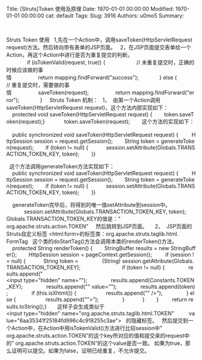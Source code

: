 Title: [Struts]Token 使用及原理
Date: 1970-01-01 00:00:00
Modified: 1970-01-01 00:00:00
cat: default
Tags: 
Slug: 3916
Authors: u0mo5 
Summary: 

 
 



Struts Token 使用
 
1,先在一个Action中，调用saveToken(HttpServletRequest request)方法。然后转向带有表单的JSP页面。
 
2，在JSP页面提交表单给一个Action，再这个Action中进行是否为重复提交的判断。
 
              if (isTokenValid(request, true)) {                     // 未重复提交时，正确的时候应该做的事情                  return mapping.findForward("success");              } else {            // 重复提交时，需要做的事情                  saveToken(request);                  return mapping.findForward("error");              }
 
 
Struts Token 机制：
 
1，  由第一个Action调用saveToken(HttpServletRequest request)，这个方法内部实现如下：
 
    protected void saveToken(HttpServletRequest request) {        token.saveToken(request);}
 
 
        token.saveToken(request);
       这个方法的实现如下：
 
    public synchronized void saveToken(HttpServletRequest request) {         HttpSession session = request.getSession();        String token = generateToken(request);        if (token != null) {            session.setAttribute(Globals.TRANSACTION_TOKEN_KEY, token);        }}

 
这个方法调用generateToken方法实现如下：
 
    public synchronized void saveToken(HttpServletRequest request) {         HttpSession session = request.getSession();        String token = generateToken(request);        if (token != null) {            session.setAttribute(Globals.TRANSACTION_TOKEN_KEY, token);        }}

 
 
generateToken完毕后，将得到的唯一值setAttribute到session中。
 
            session.setAttribute(Globals.TRANSACTION_TOKEN_KEY, token);
 
 
Globals.TRANSACTION_TOKEN_KEY的值是：” org.apache.struts.action.TOKEN”
 
 
然后跳转到JSP页面。
 
 
2，  JSP页面的Struts自定义标签 &lt;html:form&gt;的标签类：org.apache.struts.taglib.html. FormTag
 
这个类的doStartTag()方法会调用本类的renderToken()方法。
 
    protected String renderToken() {        StringBuffer results = new StringBuffer();        HttpSession session = pageContext.getSession();         if (session != null) {            String token =                (String) session.getAttribute(Globals.TRANSACTION_TOKEN_KEY);                            if (token != null) {                results.append("&lt;input type="hidden" name="");                results.append(Constants.TOKEN_KEY);                results.append("" value="");                results.append(token);                if (this.isXhtml()) {                    results.append("" /&gt;");                } else {                    results.append(""&gt;");                }            }        }         return results.toString();}
 
 
 
这样子会生成类似于
 
&lt;input type="hidden" name="org.apache.struts.taglib.html.TOKEN"          value="6aa35341f25184fd996c4c918255c3ae"&gt;
 
的隐藏标签。
 
然后提交到一个Action中，在Action中用isTokenValid()方法进行比较session中” org.apache.struts.action.TOKEN”的这个key所对应的值和提交来的request中的” org.apache.struts.action.TOKEN”的这个value是否一致。
如果为true，那么证明可以提交。如果为false，证明已经重复，不允许提交。






